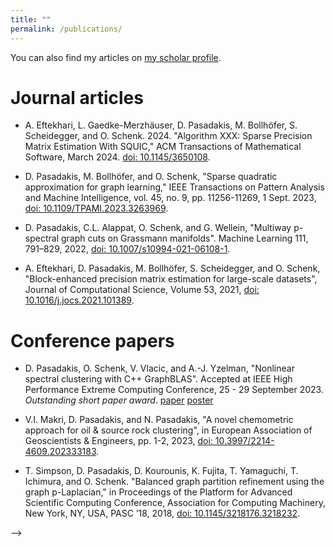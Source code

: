 ```yaml
---
title: ""
permalink: /publications/
---
```


You can also find my articles on [my scholar profile](https://scholar.google.com/citations?user=X8lZFUEAAAAJ&hl=en).

# Journal articles

* A. Eftekhari, L. Gaedke-Merzhäuser, D. Pasadakis, M. Bollhöfer, S. Scheidegger, and O. Schenk. 2024. "Algorithm XXX: Sparse Precision Matrix Estimation With SQUIC," ACM Transactions of Mathematical Software, March 2024. [doi: 10.1145/3650108](https://doi.org/10.1145/3650108).

* D. Pasadakis, M. Bollhöfer, and O. Schenk, "Sparse quadratic approximation for graph learning," IEEE Transactions on Pattern Analysis and Machine Intelligence, vol. 45, no. 9, pp. 11256-11269, 1 Sept. 2023, [doi: 10.1109/TPAMI.2023.3263969](https://doi.org/10.1109/TPAMI.2023.3263969).

* D. Pasadakis, C.L. Alappat, O. Schenk, and G. Wellein, "Multiway p-spectral graph cuts on Grassmann manifolds". Machine Learning 111, 791–829, 2022, [doi: 10.1007/s10994-021-06108-1](https://doi.org/10.1007/s10994-021-06108-1). 

* A. Eftekhari, D. Pasadakis, M. Bollhöfer, S. Scheidegger, and O. Schenk, "Block-enhanced precision matrix estimation for large-scale datasets", Journal of Computational Science, Volume 53, 2021, [doi: 10.1016/j.jocs.2021.101389](https://doi.org/10.1016/j.jocs.2021.101389). 

# Conference papers

* D. Pasadakis, O. Schenk, V. Vlacic, and A.-J. Yzelman, "Nonlinear spectral clustering with C++ GraphBLAS". Accepted at IEEE High Performance Extreme Computing Conference, 25 - 29 September 2023. *Outstanding short paper award*. [paper](http://albert-jan.yzelman.net/PDFs/pasadakis23a-pp.pdf) [poster](http://DmsPas.github.io/files/Poster_IEEE_HPEC_23.pdf)

* V.I. Makri, D. Pasadakis, and N. Pasadakis, "A novel chemometric approach for oil & source rock clustering", in European Association of Geoscientists & Engineers, pp. 1-2, 2023, [doi: 10.3997/2214-4609.202333183](https://doi.org/10.3997/2214-4609.202333183).

* T. Simpson, D. Pasadakis, D. Kourounis, K. Fujita, T. Yamaguchi, T. Ichimura, and O. Schenk. "Balanced graph partition refinement using the graph p-Laplacian," in Proceedings of the Platform for Advanced Scientific Computing Conference, Association for Computing Machinery, New York, NY, USA, PASC ’18, 2018, [doi: 10.1145/3218176.3218232](https://doi.org/10.1145/3218176.3218232).

<!-- # Under review
<!-- * A. Eftekhari, L. Gaedke-Merzhäuser, D. Pasadakis, M. Bollhöfer, S. Scheidegger, and O. Schenk, "Large-scale precision matrix estimation with SQUIC". [preprint](https://papers.ssrn.com/sol3/papers.cfm?abstract_id=3904001) --> -->




